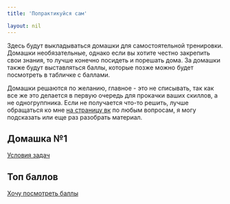 ```yaml
---
title: 'Попрактикуйся сам'

layout: nil
---
```

Здесь будут выкладываться домашки для самостоятельной тренировки. Домашки необязательные, однако если вы хотите честно закрепить свои знания, то лучше конечно посидеть и порешать дома. За домашки также будут выставляться баллы, которые позже можно будет посмотреть в табличке с баллами.

Домашки решаются по желанию, главное - это не списывать, так как все же это делается в первую очередь для прокачки ваших скиллов, а не одногруппника. Если не получается что-то решить, лучше обращаться ко мне [на страницу вк](https://vk.com/w8998) по любым вопросам, я могу подсказать или еще раз разобрать материал.

## Домашка №1

[Условия задач](https://MidiukinM.github.io/R_for_RANEPA/scripts/sem_1/dz/demo_tasks.html)

## Топ баллов

[Хочу посмотреть баллы](https://docs.google.com/spreadsheets/d/1O6MlmH2djIsU2dDr_ajOCv4xkKhXe4Y8D7PdLDEWoCk/edit?usp=sharing)
